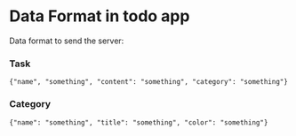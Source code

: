 # Data Format in todo app

Data format to send the server:

### Task
```
{"name", "something", "content": "something", "category": "something"}
```

### Category
```
{"name": "something", "title": "something", "color": "something"}
```

